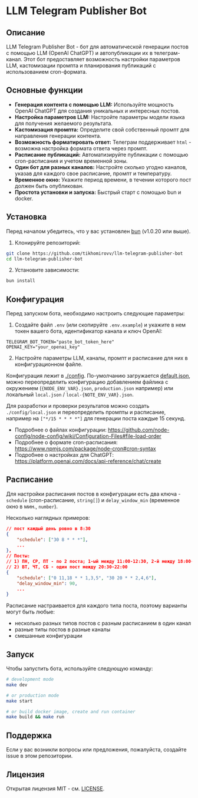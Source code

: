 # LLM Telegram Publisher Bot

## Описание

LLM Telegram Publisher Bot - бот для автоматической генерации постов с помощью LLM (OpenAI ChatGPT) и автопубликации их в телеграм-канал. Этот бот предоставляет возможность настройки параметров LLM, кастомизации промпта и планирования публикаций с использованием cron-формата.

## Основные функции

- **Генерация контента с помощью LLM:** Используйте мощность OpenAI ChatGPT для создания уникальных и интересных постов.
- **Настройка параметров LLM:** Настройте параметры модели языка для получения желаемого результата.
- **Кастомизация промпта:** Определите свой собственный промпт для направления генерации контента.
- **Возможность форматировать ответ:** Телеграм поддерживает `html` - возможна настройка формата ответа через промпт.
- **Расписание публикаций:** Автоматизируйте публикации с помощью cron-расписания и учетом временной зоны.
- **Один бот для разных каналов:** Настройте сколько угодно каналов, указав для каждого свое расписание, промпт и температуру.
- **Временное окно:** Укажите период времени, в течении которого пост должен быть опубликован.
- **Простота установки и запуска:** Быстрый старт с помощью bun и docker.

## Установка

Перед началом убедитесь, что у вас установлен [bun](https://bun.sh) (v1.0.20 или выше).

1. Клонируйте репозиторий:

```bash
git clone https://github.com/tikhomirovv/llm-telegram-publisher-bot
cd llm-telegram-publisher-bot
```

2. Установите зависимости:

```bash
bun install
```

## Конфигурация

Перед запуском бота, необходимо настроить следующие параметры:

1. Создайте файл `.env` (или скопируйте `.env.example`) и укажите в нем токен вашего бота, идентификатор канала и ключ OpenAI:

```env
TELEGRAM_BOT_TOKEN="paste_bot_token_here"
OPENAI_KEY="your_openai_key"
```

2. Настройте параметры LLM, каналы, промпт и расписание для них в конфигурационном файле.

Конфигурация лежит в [./config](./config). По-умолчанию загружается [default.json](./config/default.json), можно переопределить конфигурацию добавлением файлика с окружением (`{NODE_ENV_VAR}.json`, `production.json` например) или локальный `local.json` / `local-{NOTE_ENV_VAR}.json`.

Для разработки и проверки результатов можно создать `./config/local.json` и переопределить промпты и расписание, например на `["*/15 * * * *"]` для генерации поста каждые 15 секунд.

 - Подробнее о файлах конфигурации: https://github.com/node-config/node-config/wiki/Configuration-Files#file-load-order
 - Подробнее о формате cron-расписания: https://www.npmjs.com/package/node-cron#cron-syntax
 - Подробнее о настройках для ChatGPT: https://platform.openai.com/docs/api-reference/chat/create

## Расписание

Для настройки расписания постов в конфигурации есть два ключа - `schedule` (cron-расписание, `string[]`) и `delay_window_min` (временное окно в мин., `number`).

Несколько наглядных примеров:

```json
// пост каждый день ровно в 8:30
{
    "schedule": ["30 8 * * *"],
    ...
},
// Посты:
// 1) ПН, СР, ПТ - по 2 поста; 1-ый между 11:00-12:30, 2-й между 18:00-19:30
// 2) ВТ, ЧТ, СБ - один пост между 20:30-22:00
{
    "schedule": ["0 11,18 * * 1,3,5", "30 20 * * 2,4,6"],
    "delay_window_min": 90,
    ...
}
```

Расписание настраивается для каждого типа поста, поэтому варианты могут быть любые:

 - несколько разных типов постов с разным расписанием в один канал
 - разные типы постов в разные каналы
 - смешанные конфигурации

## Запуск

Чтобы запустить бота, используйте следующую команду:

```bash
# development mode
make dev

# or production mode
make start

# or build docker image, create and run container
make build && make run
```

## Поддержка

Если у вас возникли вопросы или предложения, пожалуйста, создайте issue в этом репозитории.

## Лицензия

Открытая лицензия MIT - см. [LICENSE](LICENSE).
